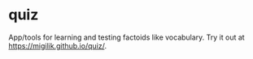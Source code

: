 # quiz
App/tools for learning and testing factoids like vocabulary.
Try it out at https://migilik.github.io/quiz/.
